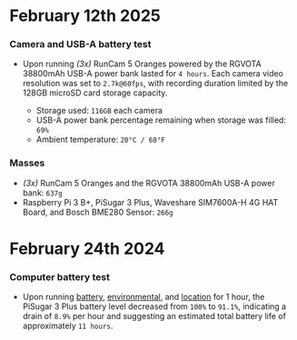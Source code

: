 # February 12th 2025

### Camera and USB-A battery test

- Upon running _(3x)_ RunCam 5 Oranges powered by the RGVOTA 38800mAh USB-A power bank lasted for `4 hours`. Each camera video resolution was set to `2.7k@60fps`, with recording duration limited by the 128GB microSD card storage capacity.

    - Storage used: `116GB` each camera
    - USB-A power bank percentage remaining when storage was filled: `69%`
    - Ambient temperature: `20°C / 68°F`

### Masses

- _(3x)_ RunCam 5 Oranges and the RGVOTA 38800mAh USB-A power bank: `637g`
- Raspberry Pi 3 B+, PiSugar 3 Plus, Waveshare SIM7600A-H 4G HAT Board, and Bosch BME280 Sensor: `266g`

# February 24th 2024

### Computer battery test

- Upon running [battery](https://github.com/stratopi-org/stratopi/tree/master/software/battery), [environmental](https://github.com/stratopi-org/stratopi/tree/master/software/environmental), and [location](https://github.com/stratopi-org/stratopi/tree/master/software/location) for 1 hour, the PiSugar 3 Plus battery level decreased from `100%` to `91.1%`, indicating a drain of `8.9%` per hour and suggesting an estimated total battery life of approximately `11 hours`.
